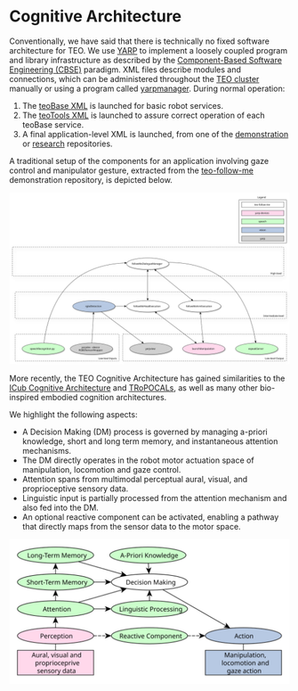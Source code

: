 # Cognitive Architecture

Conventionally, we have said that there is technically no fixed software architecture for TEO. We use [YARP](http://www.yarp.it/) to implement a loosely coupled program and library infrastructure as described by the [Component-Based Software Engineering (CBSE)](https://en.wikipedia.org/wiki/Component-based_software_engineering) paradigm. XML files describe modules and connections, which can be administered throughout the [TEO cluster](http://robots.uc3m.es/index.php/TEO_Network_information) manually or using a program called [yarpmanager](http://www.yarp.it/yarpmanager.html). During normal operation:

1. The [teoBase XML](https://github.com/roboticslab-uc3m/teo-configuration-files/blob/master/share/applications/teoBase.xml) is launched for basic robot services.
1. The [teoTools XML](https://github.com/roboticslab-uc3m/teo-configuration-files/blob/master/share/applications/teoTools.xml) is launched to assure correct operation of each teoBase service.
1. A final application-level XML is launched, from one of the [demonstration](overview/demonstration.md) or [research](overview/research.md) repositories.

A traditional setup of the components for an application involving gaze control and manipulator gesture, extracted from the [teo-follow-me](https://github.com/roboticslab-uc3m/teo-follow-me) demonstration repository, is depicted below.

![teo-follow-me app](./fig/teo-follow-me-app.svg)

More recently, the TEO Cognitive Architecture has gained similarities to the [ICub Cognitive Architecture](http://wiki.icub.org/wiki/ICub_Cognitive_Architecture) and [TRoPOCALs](https://pdfs.semanticscholar.org/12fb/ed65d4c22fe1bf3fd7f2bc353e5e0f493cdc.pdf), as well as many other bio-inspired embodied cognition architectures.

We highlight the following aspects:

- A Decision Making (DM) process is governed by managing a-priori knowledge, short and long term memory, and instantaneous attention mechanisms.
- The DM directly operates in the robot motor actuation space of manipulation, locomotion and gaze control.
- Attention spans from multimodal perceptual aural, visual, and proprioceptive sensory data.
- Linguistic input is partially processed from the attention mechanism and also fed into the DM.
- An optional reactive component can be activated, enabling a pathway that directly maps from the sensor data to the motor space.

![2020-10-01-teo-cognitive-architecture](./fig/2020-10-01-teo-cognitive-architecture.svg)
